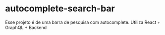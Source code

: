 # autocomplete-search-bar
Esse projeto é de uma barra de pesquisa com autocomplete. Utiliza React + GraphQL + Backend
